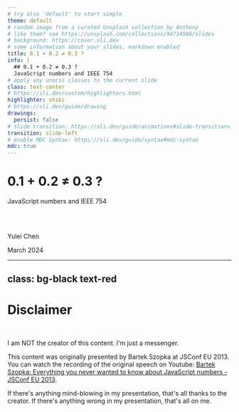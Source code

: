 ```yaml
---
# try also 'default' to start simple
theme: default
# random image from a curated Unsplash collection by Anthony
# like them? see https://unsplash.com/collections/94734566/slidev
# background: https://cover.sli.dev
# some information about your slides, markdown enabled
title: 0.1 + 0.2 ≠ 0.3 ?
info: |
  ## 0.1 + 0.2 ≠ 0.3 ?
  JavaScript numbers and IEEE 754
# apply any unocss classes to the current slide
class: text-center
# https://sli.dev/custom/highlighters.html
highlighter: shiki
# https://sli.dev/guide/drawing
drawings:
  persist: false
# slide transition: https://sli.dev/guide/animations#slide-transitions
transition: slide-left
# enable MDC Syntax: https://sli.dev/guide/syntax#mdc-syntax
mdc: true
---
```


# 0.1 + 0.2 ≠ 0.3 ?

JavaScript numbers and IEEE 754

<br />
<br />

Yulei Chen

March 2024

<div class="abs-br m-6 flex gap-2">
  <a href="https://github.com/slidevjs/slidev" target="_blank" alt="GitHub" title="Open in GitHub"
    class="text-xl slidev-icon-btn opacity-50 !border-none !hover:text-white">
    <carbon-logo-github />
  </a>
</div>

---
class: bg-black text-red
---

# Disclaimer

<br />

I am NOT the creator of this content. I'm just a messenger.

This content was originally presented by Bartek Szopka at JSConf EU 2013. You can watch the recording of the original speech on Youtube: [Bartek Szopka: Everything you never wanted to know about JavaScript numbers - JSConf EU 2013](https://www.youtube.com/watch?v=MqHDDtVYJRI).

If there's anything mind-blowing in my presentation, that's all thanks to the creator.
If there's anything wrong in my presentation, that's all on me.
